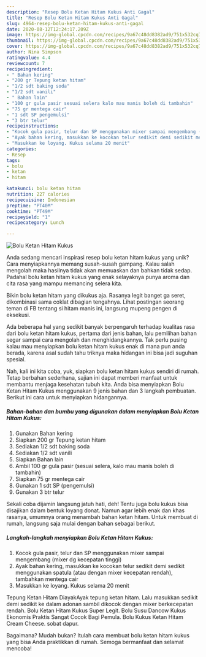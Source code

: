 ```yaml
---
description: "Resep Bolu Ketan Hitam Kukus Anti Gagal"
title: "Resep Bolu Ketan Hitam Kukus Anti Gagal"
slug: 4964-resep-bolu-ketan-hitam-kukus-anti-gagal
date: 2020-08-12T12:24:17.209Z
image: https://img-global.cpcdn.com/recipes/9a67c48dd8382ad9/751x532cq70/bolu-ketan-hitam-kukus-foto-resep-utama.jpg
thumbnail: https://img-global.cpcdn.com/recipes/9a67c48dd8382ad9/751x532cq70/bolu-ketan-hitam-kukus-foto-resep-utama.jpg
cover: https://img-global.cpcdn.com/recipes/9a67c48dd8382ad9/751x532cq70/bolu-ketan-hitam-kukus-foto-resep-utama.jpg
author: Nina Simpson
ratingvalue: 4.4
reviewcount: 7
recipeingredient:
- " Bahan kering"
- "200 gr Tepung ketan hitam"
- "1/2 sdt baking soda"
- "1/2 sdt vanili"
- " Bahan lain"
- "100 gr gula pasir sesuai selera kalo mau manis boleh di tambahin"
- "75 gr mentega cair"
- "1 sdt SP pengemulsi"
- "3 btr telur"
recipeinstructions:
- "Kocok gula pasir, telur dan SP menggunakan mixer sampai mengembang (mixer dg kecepatan tinggi)"
- "Ayak bahan kering, masukkan ke kocokan telur sedikit demi sedikit menggunakan spatula (atau dengan mixer kecepatan rendah), tambahkan mentega cair"
- "Masukkan ke loyang. Kukus selama 20 menit"
categories:
- Resep
tags:
- bolu
- ketan
- hitam

katakunci: bolu ketan hitam 
nutrition: 227 calories
recipecuisine: Indonesian
preptime: "PT40M"
cooktime: "PT49M"
recipeyield: "1"
recipecategory: Lunch

---
```



![Bolu Ketan Hitam Kukus](https://img-global.cpcdn.com/recipes/9a67c48dd8382ad9/751x532cq70/bolu-ketan-hitam-kukus-foto-resep-utama.jpg)

Anda sedang mencari inspirasi resep bolu ketan hitam kukus yang unik? Cara menyiapkannya memang susah-susah gampang. Kalau salah mengolah maka hasilnya tidak akan memuaskan dan bahkan tidak sedap. Padahal bolu ketan hitam kukus yang enak selayaknya punya aroma dan cita rasa yang mampu memancing selera kita.

Bikin bolu ketan hitam yang dikukus aja. Rasanya legit banget ga seret, dikombinasi sama coklat dibagian tengahnya. Lihat postingan seorang teman di FB tentang si hitam manis ini, langsung mupeng pengen di eksekusi.

Ada beberapa hal yang sedikit banyak berpengaruh terhadap kualitas rasa dari bolu ketan hitam kukus, pertama dari jenis bahan, lalu pemilihan bahan segar sampai cara mengolah dan menghidangkannya. Tak perlu pusing kalau mau menyiapkan bolu ketan hitam kukus enak di mana pun anda berada, karena asal sudah tahu triknya maka hidangan ini bisa jadi suguhan spesial.


Nah, kali ini kita coba, yuk, siapkan bolu ketan hitam kukus sendiri di rumah. Tetap berbahan sederhana, sajian ini dapat memberi manfaat untuk membantu menjaga kesehatan tubuh kita. Anda bisa menyiapkan Bolu Ketan Hitam Kukus menggunakan 9 jenis bahan dan 3 langkah pembuatan. Berikut ini cara untuk menyiapkan hidangannya.

<!--inarticleads1-->

##### Bahan-bahan dan bumbu yang digunakan dalam menyiapkan Bolu Ketan Hitam Kukus:

1. Gunakan  Bahan kering
1. Siapkan 200 gr Tepung ketan hitam
1. Sediakan 1/2 sdt baking soda
1. Sediakan 1/2 sdt vanili
1. Siapkan  Bahan lain
1. Ambil 100 gr gula pasir (sesuai selera, kalo mau manis boleh di tambahin)
1. Siapkan 75 gr mentega cair
1. Gunakan 1 sdt SP (pengemulsi)
1. Gunakan 3 btr telur


Sekali coba dijamin langsung jatuh hati, deh! Tentu juga bolu kukus bisa disajikan dalam bentuk loyang donat. Namun agar lebih enak dan khas rasanya, umumnya orang menambah bahan ketan hitam. Untuk membuat di rumah, langsung saja mulai dengan bahan sebagai berikut. 

<!--inarticleads2-->

##### Langkah-langkah menyiapkan Bolu Ketan Hitam Kukus:

1. Kocok gula pasir, telur dan SP menggunakan mixer sampai mengembang (mixer dg kecepatan tinggi)
1. Ayak bahan kering, masukkan ke kocokan telur sedikit demi sedikit menggunakan spatula (atau dengan mixer kecepatan rendah), tambahkan mentega cair
1. Masukkan ke loyang. Kukus selama 20 menit


Tepung Ketan Hitam DiayakAyak tepung ketan hitam. Lalu masukkan sedikit demi sedikit ke dalam adonan sambil dikocok dengan mixer berkecepatan rendah. Bolu Ketan Hitam Kukus Super Legit. Bolu Susu Dancow Kukus Ekonomis Praktis Sangat Cocok Bagi Pemula. Bolu Kukus Ketan Hitam Cream Cheese. sobat dapur. 

Bagaimana? Mudah bukan? Itulah cara membuat bolu ketan hitam kukus yang bisa Anda praktikkan di rumah. Semoga bermanfaat dan selamat mencoba!
